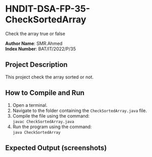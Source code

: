# HNDIT-DSA-FP-35-CheckSortedArray
Check the array true or false

**Author Name**: SMR.Ahmed  
**Index Number**: BAT/IT/2022/P/35  

## Project Description
This project check the array sorted or not.

## How to Compile and Run
1. Open a terminal.
2. Navigate to the folder containing the `CheckSortedArray.java` file.
3. Compile the file using the command:  
   `javac CheckSortedArray.java`
4. Run the program using the command:  
   `java CheckSortedArray`

## Expected Output (screenshots)
